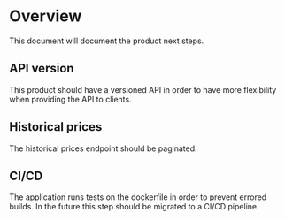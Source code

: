 # Overview

This document will document the product next steps.

## API version

This product should have a versioned API in order to have more flexibility when providing the API to clients.

## Historical prices

The historical prices endpoint should be paginated.

## CI/CD

The application runs tests on the dockerfile in order to prevent errored builds. In the future this step should be migrated to a CI/CD pipeline.